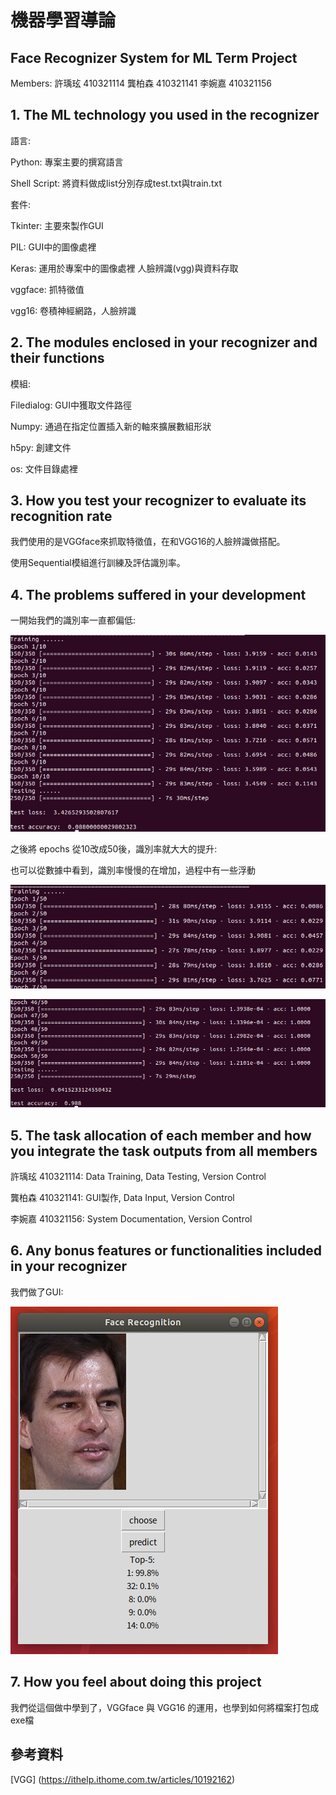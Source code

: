 # 機器學習導論

## Face Recognizer System for ML Term Project

Members: 許瑀玹 410321114 龔柏森 410321141 李婉嘉 410321156

## 1.	The ML technology you used in the recognizer
語言:

Python: 專案主要的撰寫語言

Shell Script: 將資料做成list分別存成test.txt與train.txt

套件:

Tkinter: 主要來製作GUI

PIL: GUI中的圖像處裡

Keras: 運用於專案中的圖像處裡 人臉辨識(vgg)與資料存取

vggface: 抓特徵值

vgg16: 卷積神經網路，人臉辨識

## 2.	The modules enclosed in your recognizer and their functions

模組:

Filedialog: GUI中獲取文件路徑

Numpy: 通過在指定位置插入新的軸來擴展數組形狀

h5py: 創建文件

os: 文件目錄處裡

## 3. How you test your recognizer to evaluate its recognition rate

我們使用的是VGGface來抓取特徵值，在和VGG16的人臉辨識做搭配。

使用Sequential模組進行訓練及評估識別率。

## 4.	The problems suffered in your development

一開始我們的識別率一直都偏低:

![image](https://github.com/gumball0629/Final-Project/blob/master/FP_IML_Data/Screenshot5.png)

之後將 epochs 從10改成50後，識別率就大大的提升:

也可以從數據中看到，識別率慢慢的在增加，過程中有一些浮動

![image](https://github.com/gumball0629/Final-Project/blob/master/FP_IML_Data/Screenshot4.png)

![image](https://github.com/gumball0629/Final-Project/blob/master/FP_IML_Data/Screenshot3.png)

## 5. The task allocation of each member and how you integrate the task outputs from all members

許瑀玹 410321114: Data Training, Data Testing, Version Control

龔柏森 410321141: GUI製作, Data Input, Version Control

李婉嘉 410321156: System Documentation, Version Control

## 6. Any bonus features or functionalities included in your recognizer

我們做了GUI: 

![image](https://github.com/gumball0629/Final-Project/blob/master/FP_IML_Data/Screenshot2.png)

## 7. How you feel about doing this project

我們從這個做中學到了，VGGface 與 VGG16 的運用，也學到如何將檔案打包成exe檔

## 參考資料

[VGG] (https://ithelp.ithome.com.tw/articles/10192162)









